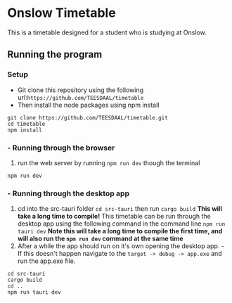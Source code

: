 # Onslow Timetable
This is a timetable designed for a student who is studying at Onslow.

## Running the program
### Setup
 - Git clone this repository using the following url:`https://github.com/TEESDAAL/timetable`
 - Then install the node packages using npm install
```commandline
git clone https://github.com/TEESDAAL/timetable.git
cd timetable
npm install
```

### - Running through the browser
1. run the web server by running `npm run dev` though the terminal
```commandline
npm run dev
```

### - Running through the desktop app
1. cd into the src-tauri folder `cd src-tauri` then run `cargo build` **This will take a long time to compile!**
This timetable can be run through the desktop app using the following command in the command line
`npm run tauri dev`
**Note this will take a long time to compile the first time, and will also run the `npm run dev` command at the same time**
2. After a while the app should run on it's own opening the desktop app. - If this doesn't happen navigate to the `target -> debug -> app.exe` and run the app.exe file.
```commandline
cd src-tauri
cargo build
cd ..
npm run tauri dev
```
